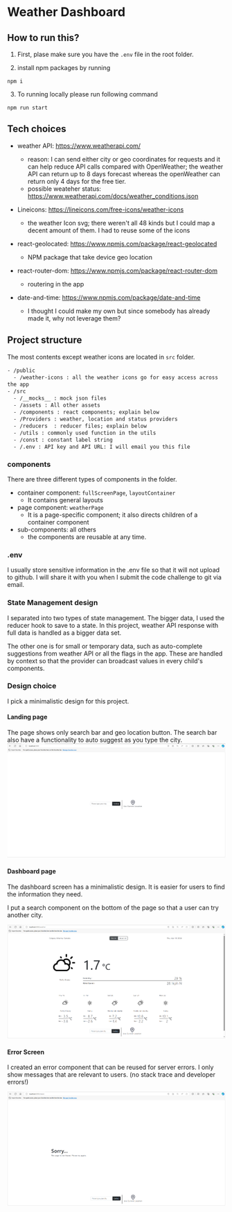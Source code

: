 # Weather Dashboard

## How to run this?

1. First, plase make sure you have the `.env` file in the root folder.

2. install npm packages by running

```
npm i
```

3. To running locally please run following command

```
npm run start
```

## Tech choices

- weather API: https://www.weatherapi.com/

  - reason: I can send either city or geo coordinates for requests and it can help reduce API calls compared with OpenWeather; the weather API can return up to 8 days forecast whereas the openWeather can return only 4 days for the free tier.
  - possible weateher status: https://www.weatherapi.com/docs/weather_conditions.json

- Lineicons: https://lineicons.com/free-icons/weather-icons

  - the weather Icon svg; there weren't all 48 kinds but I could map a decent amount of them. I had to reuse some of the icons

- react-geolocated: https://www.npmjs.com/package/react-geolocated

  - NPM package that take device geo location

- react-router-dom: https://www.npmjs.com/package/react-router-dom

  - routering in the app

- date-and-time: https://www.npmjs.com/package/date-and-time
  - I thought I could make my own but since somebody has already made it, why not leverage them?

## Project structure

The most contents except weather icons are located in `src` folder.

```
- /public
  - /weather-icons : all the weather icons go for easy access across the app
- /src
  - /__mocks__ : mock json files
  - /assets : All other assets
  - /components : react components; explain below
  - /Providers : weather, location and status providers
  - /reducers  : reducer files; explain below
  - /utils : commonly used function in the utils
  - /const : constant label string
  - /.env : API key and API URL: I will email you this file
```

### components

There are three different types of components in the folder.

- container component: `fullScreenPage`, `layoutContainer`
  - It contains general layouts
- page component: `weatherPage`
  - It is a page-specific component; it also directs children of a container component
- sub-components: all others
  - the components are reusable at any time.

### .env

I usually store sensitive information in the .env file so that it will not upload to github.
I will share it with you when I submit the code challenge to git via email.

### State Management design

I separated into two types of state management. The bigger data, I used the reducer hook to save to a state. In this project, weather API response with full data is handled as a bigger data set.

The other one is for small or temporary data, such as auto-complete suggestions from weather API or all the flags in the app. These are handled by context so that the provider can broadcast values in every child's components.

### Design choice

I pick a minimalistic design for this project.

#### Landing page

The page shows only search bar and geo location button.
The search bar also have a functionality to auto suggest as you type the city.
![landing page](./public/screenshots/landingPage.png)

#### Dashboard page

The dashboard screen has a minimalistic design.
It is easier for users to find the information they need.

I put a search component on the bottom of the page so that a user can try
another city.

![dashbaord](./public/screenshots//weatherPage.png)

#### Error Screen

I created an error component that can be reused for server errors.
I only show messages that are relevant to users. (no stack trace and developer errors!)

![Error](./public/screenshots/404.png)
